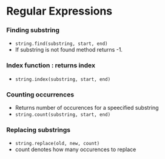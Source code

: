 
# Regular Expressions

### Finding substring
- `string.find(substring, start, end)`
- If substring is not found method returns -1.

### Index function : returns index
- `string.index(substring, start, end)`

### Counting occurrences
- Returns number of occurences for a speecified substring
- `string.count(substring, start, end)`

### Replacing substrings
- `string.replace(old, new, count)`
- count denotes how many occurences to replace




